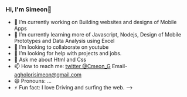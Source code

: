 ### Hi, I'm Simeon👋

- 🔭 I’m currently working on Building websites and designs of Mobile Apps
- 🌱 I’m currently learning more of Javascript, Nodejs, Design of Mobile Prototypes and Data Analysis using Excel
- 👯 I’m looking to collaborate on youtube
- 🤔 I’m looking for help with projects and jobs.
- 💬 Ask me about Html and Css
- 📫 How to reach me: [twitter @Cmeon_G](https://twitter.com/Cmeon_G) Email- agholorisimeon@gmail.com
- 😄 Pronouns: ...
- ⚡ Fun fact: I love Driving and surfing the web.
-->
